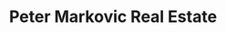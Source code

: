 ---
title: "Peter Markovic Real Estate"
url: /fitzroy/peter-markovic-real-estate/
shop: estate agent
---